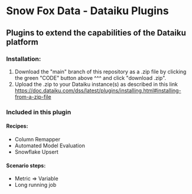 # Snow Fox Data - Dataiku Plugins
## Plugins to extend the capabilities of the Dataiku platform
                                                 

### Installation:
1. Download the "main" branch of this repository as a .zip file by clicking the green "CODE" button above ^^^ and click "download .zip".
2. Upload the .zip to your Dataiku instance(s) as described in this link https://doc.dataiku.com/dss/latest/plugins/installing.html#installing-from-a-zip-file

### Included in this plugin
#### Recipes:
* Column Remapper
* Automated Model Evaluation
* Snowflake Upsert

#### Scenario steps:
* Metric => Variable 
* Long running job 